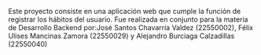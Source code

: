 Este proyecto consiste en una aplicación web que cumple la función de registrar los hábitos del usuario. Fue realizada en conjunto para la materia de Desarrollo Backend por:José Santos Chavarría Valdez (22550002), 
Félix Ulises Mancinas Zamora (22550029) y Alejandro Burciaga Calzadillas (22550040)
